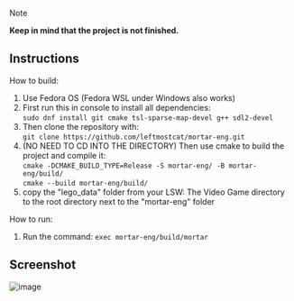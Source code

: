 > [!NOTE]
> **Keep in mind that the project is not finished.**
## Instructions
How to build:
1) Use Fedora OS (Fedora WSL under Windows also works) <br />
2) First run this in console to install all dependencies: <br />
   `sudo dnf install git cmake tsl-sparse-map-devel g++ sdl2-devel` <br />
4) Then clone the repository with: <br />
   `git clone https://github.com/leftmostcat/mortar-eng.git` <br />
6) (NO NEED TO CD INTO THE DIRECTORY) Then use cmake to build the project and compile it: <br />
   `cmake -DCMAKE_BUILD_TYPE=Release -S mortar-eng/ -B mortar-eng/build/` <br />
   `cmake --build mortar-eng/build/` <br />
7) copy the "lego_data" folder from your LSW: The Video Game directory to the root directory next to the "mortar-eng" folder <br />

How to run:
1) Run the command:
   `exec mortar-eng/build/mortar`

## Screenshot
![image](https://github.com/user-attachments/assets/931eb0b4-7ef8-4b5f-a2ef-130e3b702535)


